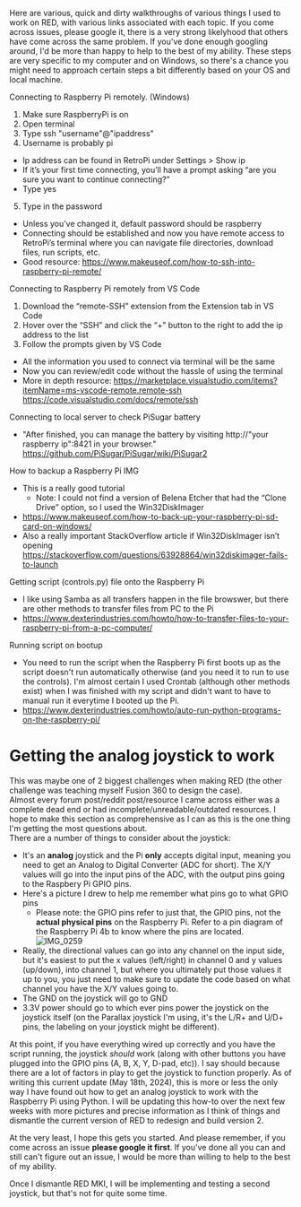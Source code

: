 Here are various, quick and dirty walkthroughs of various things I used to work on RED, with various links associated with each topic. 
If you come across issues, please google it, there is a very strong likelyhood that others have come across the same problem. If you've done enough googling around, I'd be more than happy to help to the best of my ability. These steps are very specific to my computer and on Windows, so there's a chance you might need to approach certain steps a bit differently based on your OS and local machine.

Connecting to Raspberry Pi remotely. (Windows)
1. Make sure RaspberryPi is on
2. Open terminal
3. Type ssh "username"@"ipaddress"
4. Username is probably pi
  - Ip address can be found in RetroPi under Settings > Show ip
  - If it’s your first time connecting, you’ll have a prompt asking “are you sure you want to continue connecting?”
  - Type yes
5. Type in the password
  - Unless you’ve changed it, default password should be raspberry
- Connecting should be established and now you have remote access to RetroPi’s terminal where you can navigate file directories, download files, run scripts, etc.
- Good resource: https://www.makeuseof.com/how-to-ssh-into-raspberry-pi-remote/

Connecting to Raspberry Pi remotely from VS Code
1. Download the “remote-SSH” extension from the Extension tab in VS Code
2. Hover over the “SSH” and click the “+” button to the right to add the ip address to the list
3. Follow the prompts given by VS Code
- All the information you used to connect via terminal will be the same
- Now you can review/edit code without the hassle of using the terminal
- More in depth resource: https://marketplace.visualstudio.com/items?itemName=ms-vscode-remote.remote-ssh
https://code.visualstudio.com/docs/remote/ssh

Connecting to local server to check PiSugar battery
- "After finished, you can manage the battery by visiting http://"your raspberry ip":8421 in your browser."
https://github.com/PiSugar/PiSugar/wiki/PiSugar2

How to backup a Raspberry Pi IMG
- This is a really good tutorial
  - Note: I could not find a version of Belena Etcher that had the “Clone Drive” option, so I used the Win32DiskImager
- https://www.makeuseof.com/how-to-back-up-your-raspberry-pi-sd-card-on-windows/
- Also a really important StackOverflow article if Win32DiskImager isn’t opening
https://stackoverflow.com/questions/63928864/win32diskimager-fails-to-launch

Getting script (controls.py) file onto the Raspberry Pi
- I like using Samba as all transfers happen in the file browswer, but there are other methods to transfer files from PC to the Pi
- https://www.dexterindustries.com/howto/how-to-transfer-files-to-your-raspberry-pi-from-a-pc-computer/

Running script on bootup
- You need to run the script when the Raspberry Pi first boots up as the script doesn't run automatically otherwise (and you need it to run to use the controls). I'm almost certain I used Crontab (although other methods exist) when I was finished with my script and didn't want to have to manual run it everytime I booted up the Pi.
- https://www.dexterindustries.com/howto/auto-run-python-programs-on-the-raspberry-pi/

# Getting the analog joystick to work
This was maybe one of 2 biggest challenges when making RED (the other challenge was teaching myself Fusion 360 to design the case).  
Almost every forum post/reddit post/resource I came across either was a complete dead end or had incomplete/unreadable/outdated resources. I hope to make this section as comprehensive as I can as this is the one thing I'm getting the most questions about.  
There are a number of things to consider about the joystick:
- It's an **analog** joystick and the Pi **only** accepts digital input, meaning you need to get an Analog to Digital Converter (ADC for short). The X/Y values will go into the input pins of the ADC, with the output pins going to the Raspbery Pi GPIO pins.
- Here's a picture I drew to help me remember what pins go to what GPIO pins
  - Please note: the GPIO pins refer to just that, the GPIO pins, not the **actual physical pins** on the Raspberry Pi. Refer to a pin diagram of the Raspberry Pi 4b to know where the pins are located.
![IMG_0259](https://github.com/DavidJamesAdam/RED-Retro-Entertainment-Device-/assets/51091241/bed422f1-5937-4172-a26c-7c0181f40f61)
- Really, the directional values can go into any channel on the input side, but it's easiest to put the x values (left/right) in channel 0 and y values (up/down), into channel 1, but where you ultimately put those values it up to you, you just need to make sure to update the code based on what channel you have the X/Y values going to.
- The GND on the joystick will go to GND
- 3.3V power should go to which ever pins power the joystick on the joystick itself (on the Parallax joystick I'm using, it's the L/R+ and U/D+ pins, the labeling on your joystick might be different).

At this point, if you have everything wired up correctly and you have the script running, the joystick *should* work (along with other buttons you have plugged into the GPIO pins (A, B, X, Y, D-pad, etc)). I say should because there are a lot of factors in play to get the joystick to function properly. As of writing this current update (May 18th, 2024), this is more or less the only way I have found out how to get an analog joystick to work with the Raspberry Pi using Python. I will be updating this how-to over the next few weeks with more pictures and precise information as I think of things and dismantle the current version of RED to redesign and build version 2.  
  
At the very least, I hope this gets you started. And please remember, if you come across an issue **please google it first**. If you've done all you can and still can't figure out an issue, I would be more than willing to help to the best of my ability.  

Once I dismantle RED MKI, I will be implementing and testing a second joystick, but that's not for quite some time.

